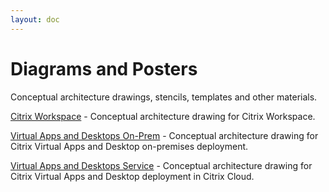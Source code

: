 ```yaml
---
layout: doc
---
```

# Diagrams and Posters

Conceptual architecture drawings, stencils, templates and other materials.

[Citrix Workspace](/en-us/tech-zone/learn/diagrams-posters/workspace.html) - Conceptual architecture drawing for Citrix Workspace.

[Virtual Apps and Desktops On-Prem](/en-us/tech-zone/learn/diagrams-posters/virtual-apps-and-desktops.html) - Conceptual architecture drawing for Citrix Virtual Apps and Desktop on-premises deployment.

[Virtual Apps and Desktops Service](/en-us/tech-zone/learn/diagrams-posters/virtual-apps-and-desktops-service.html) - Conceptual architecture drawing for Citrix Virtual Apps and Desktop deployment in Citrix Cloud.
